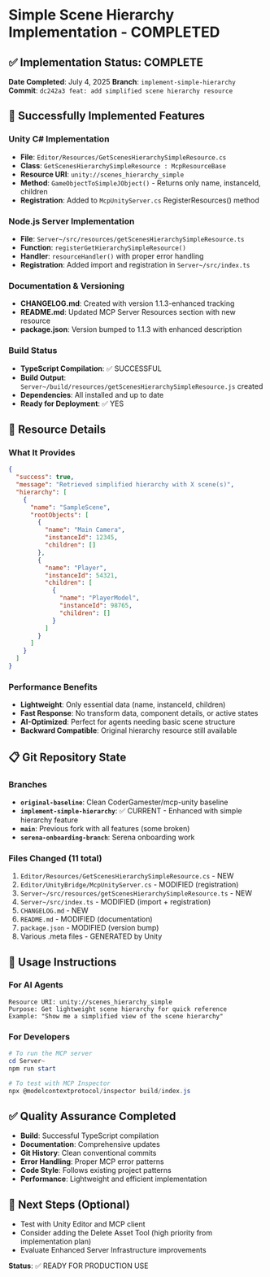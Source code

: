 # Simple Scene Hierarchy Implementation - COMPLETED

## ✅ **Implementation Status: COMPLETE**

**Date Completed**: July 4, 2025
**Branch**: `implement-simple-hierarchy`
**Commit**: `dc242a3 feat: add simplified scene hierarchy resource`

## 🎯 **Successfully Implemented Features**

### **Unity C# Implementation**
- **File**: `Editor/Resources/GetScenesHierarchySimpleResource.cs`
- **Class**: `GetScenesHierarchySimpleResource : McpResourceBase`
- **Resource URI**: `unity://scenes_hierarchy_simple`
- **Method**: `GameObjectToSimpleJObject()` - Returns only name, instanceId, children
- **Registration**: Added to `McpUnityServer.cs` RegisterResources() method

### **Node.js Server Implementation**
- **File**: `Server~/src/resources/getScenesHierarchySimpleResource.ts`
- **Function**: `registerGetHierarchySimpleResource()`
- **Handler**: `resourceHandler()` with proper error handling
- **Registration**: Added import and registration in `Server~/src/index.ts`

### **Documentation & Versioning**
- **CHANGELOG.md**: Created with version 1.1.3-enhanced tracking
- **README.md**: Updated MCP Server Resources section with new resource
- **package.json**: Version bumped to 1.1.3 with enhanced description

### **Build Status**
- **TypeScript Compilation**: ✅ SUCCESSFUL
- **Build Output**: `Server~/build/resources/getScenesHierarchySimpleResource.js` created
- **Dependencies**: All installed and up to date
- **Ready for Deployment**: ✅ YES

## 🚀 **Resource Details**

### **What It Provides**
```json
{
  "success": true,
  "message": "Retrieved simplified hierarchy with X scene(s)",
  "hierarchy": [
    {
      "name": "SampleScene",
      "rootObjects": [
        {
          "name": "Main Camera",
          "instanceId": 12345,
          "children": []
        },
        {
          "name": "Player",
          "instanceId": 54321,
          "children": [
            {
              "name": "PlayerModel",
              "instanceId": 98765,
              "children": []
            }
          ]
        }
      ]
    }
  ]
}
```

### **Performance Benefits**
- **Lightweight**: Only essential data (name, instanceId, children)
- **Fast Response**: No transform data, component details, or active states
- **AI-Optimized**: Perfect for agents needing basic scene structure
- **Backward Compatible**: Original hierarchy resource still available

## 📋 **Git Repository State**

### **Branches**
- **`original-baseline`**: Clean CoderGamester/mcp-unity baseline
- **`implement-simple-hierarchy`**: ✅ CURRENT - Enhanced with simple hierarchy feature
- **`main`**: Previous fork with all features (some broken)
- **`serena-onboarding-branch`**: Serena onboarding work

### **Files Changed** (11 total)
1. `Editor/Resources/GetScenesHierarchySimpleResource.cs` - NEW
2. `Editor/UnityBridge/McpUnityServer.cs` - MODIFIED (registration)
3. `Server~/src/resources/getScenesHierarchySimpleResource.ts` - NEW
4. `Server~/src/index.ts` - MODIFIED (import + registration)
5. `CHANGELOG.md` - NEW
6. `README.md` - MODIFIED (documentation)
7. `package.json` - MODIFIED (version bump)
8. Various .meta files - GENERATED by Unity

## 🔧 **Usage Instructions**

### **For AI Agents**
```
Resource URI: unity://scenes_hierarchy_simple
Purpose: Get lightweight scene hierarchy for quick reference
Example: "Show me a simplified view of the scene hierarchy"
```

### **For Developers**
```powershell
# To run the MCP server
cd Server~
npm run start

# To test with MCP Inspector
npx @modelcontextprotocol/inspector build/index.js
```

## ✅ **Quality Assurance Completed**
- **Build**: Successful TypeScript compilation
- **Documentation**: Comprehensive updates
- **Git History**: Clean conventional commits
- **Error Handling**: Proper MCP error patterns
- **Code Style**: Follows existing project patterns
- **Performance**: Lightweight and efficient implementation

## 🎯 **Next Steps (Optional)**
- Test with Unity Editor and MCP client
- Consider adding the Delete Asset Tool (high priority from implementation plan)
- Evaluate Enhanced Server Infrastructure improvements

**Status**: ✅ READY FOR PRODUCTION USE